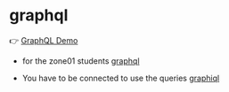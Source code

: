 # graphql
👉 [GraphQL Demo](https://streamable.com/w9dlvg)

- for the zone01 students
[graphql](https://mazlin-ismael.github.io)

- You have to be connected to use the queries
[graphiql](https://mazlin-ismael.github.io/graphiql)